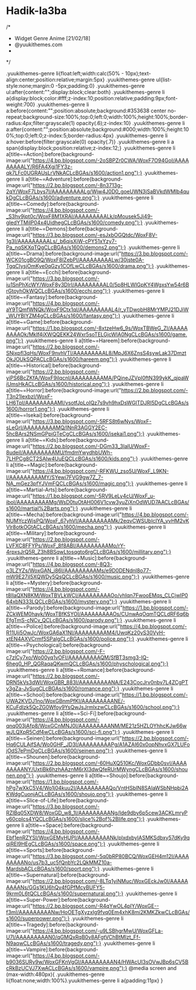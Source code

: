 # Hadik-la3ba
/*
 * Widget Genre Anime [21/02/18]
 * @yuukithemes.com
 *
 */

.yuukithemes-genre li{float:left;width:calc(50% - 10px);text-align:center;position:relative;margin:5px}
.yuukithemes-genre ul{list-style:none;margin:0 -5px;padding:0}
.yuukithemes-genre ul:after{content:"";display:block;clear:both}
.yuukithemes-genre li a{display:block;color:#fff;z-index:10;position:relative;padding:9px;font-weight:700}
.yuukithemes-genre li a:before{content:"";position:absolute;background:#353638 center no-repeat;background-size:100%;top:0;left:0;width:100%;height:100%;border-radius:4px;filter:grayscale(1) opacity(.6);z-index:10}
.yuukithemes-genre li a:after{content:"";position:absolute;background:#000;width:100%;height:100%;top:0;left:0;z-index:5;border-radius:4px}
.yuukithemes-genre li a:hover:before{filter:grayscale(0) opacity(.7)}
.yuukithemes-genre li a span{display:block;position:relative;z-index:12;}
.yuukithemes-genre li a[title~=Action]:before{background-image:url("https://4.bp.blogspot.com/-2oSBPZr0CWA/WoxF7O94GoI/AAAAAAAAALY/R6FA4Xgi1FY3z-qk7LFc0UGRAUsLrVNkACLcBGAs/s1600/action1.png");}
.yuukithemes-genre li a[title~=Adventure]:before{background-image:url("https://2.bp.blogspot.com/-8n3713g-2qY/WoxF7Lbys7I/AAAAAAAAALg/Wjw4J0D0_goeUWN3jSaBVkdWMIb4qukDgCLcBGAs/s1600/adventure.png");}
.yuukithemes-genre li a[title~=Comedy]:before{background-image:url("https://4.bp.blogspot.com/-_S3hv9jpt0c/WoxF8M1XRAI/AAAAAAAAALk/pMousek5Ji49-gledYTMiIP04x4UidhegCLcBGAs/s1600/comedy.png");}
.yuukithemes-genre li a[title~=Demons]:before{background-image:url("https://3.bp.blogspot.com/-esJxbOGQtdc/WoxF8V-1g3I/AAAAAAAAALs/_b6qisXjW-cPY51xYzy7-Pa_nqSKXqTQgCLcBGAs/s1600/demons2.png");}
.yuukithemes-genre li a[title~=Drama]:before{background-image:url("https://3.bp.blogspot.com/-WCK01cgBO9Q/WoxF8lZebPI/AAAAAAAAALw/30jste0A-TgqCIysjOmKye0qGzy1COfLwCLcBGAs/s1600/drama.png");}
.yuukithemes-genre li a[title~=Ecchi]:before{background-image:url("https://3.bp.blogspot.com/-iu1SnPhXcWY/WoxF8y3DIrI/AAAAAAAAAL0/5p8HLWIGpKY4WgxsYw54r6BrGtoyhOkWQCLcBGAs/s1600/ecchi.png");}
.yuukithemes-genre li a[title~=Fantasy]:before{background-image:url("https://4.bp.blogspot.com/-aY9TQmfWNQk/WoxF9Ctx1qI/AAAAAAAAAL4/r_yTDwobH8MrYMPJ21DJiW_WUYBIYZM4gCLcBGAs/s1600/fantasy.png");}
.yuukithemes-genre li a[title~=Game]:before{background-image:url("https://1.bp.blogspot.com/-8xtzeHw6_9s/WoxTBWeG_ZI/AAAAAAAAAOk/MkIf4jXWQQEKK24Wxr5soTELGjcWIA0NgCLcBGAs/s1600/game.png");}
.yuukithemes-genre li a[title~=Hareem]:before{background-image:url("https://2.bp.blogspot.com/-SNjxpfl3qHs/WoxF9nvhVTI/AAAAAAAAAL8/MpJ6X6ZnsS4sywLak37DmztOkJOUkSQPACLcBGAs/s1600/hareem.png");}
.yuukithemes-genre li a[title~=Historical]:before{background-image:url("https://2.bp.blogspot.com/-yiPS6BcZKfA/WoxF9ilqcnI/AAAAAAAAAMA/PQineJZVpI0ftN399ykK_qjpaWiUmsHkACLcBGAs/s1600/historical.png");}
.yuukithemes-genre li a[title~=Horror]:before{background-image:url("https://2.bp.blogspot.com/-T3n21lexbzI/WoxF-LH6TpI/AAAAAAAAAMI/vsotfJpLoIQz7s9vh9hxDsWGITDJRI5DgCLcBGAs/s1600/horror1.png");}
.yuukithemes-genre li a[title~=Isekai]:before{background-image:url("https://3.bp.blogspot.com/-5RFS8t6wNys/WoxF-sLeGrI/AAAAAAAAAMQ/INnR3AGGY2EC-5hcBArs2NSmGPpiGTeCgCLcBGAs/s1600/isekai1.png");}
.yuukithemes-genre li a[title~=Kids]:before{background-image:url("https://2.bp.blogspot.com/-DGm33_3IalU/WoxF-8udeiI/AAAAAAAAAMU/fmdmYwydhbUWh-7LHPCg8CT2SAIw4UuEQCLcBGAs/s1600/kids.png");}
.yuukithemes-genre li a[title~=Magic]:before{background-image:url("https://4.bp.blogspot.com/-RFKWU_zso5U/WoxF_L9KN-I/AAAAAAAAAMY/SYewi7FVG9gw7Z_7-NA_mGez3pfYJVmFQCLcBGAs/s1600/magic.png");}
.yuukithemes-genre li a[title~=Martial-Arts]:before{background-image:url("https://1.bp.blogspot.com/-5RV9LeLy4cU/WoxF_u-iboI/AAAAAAAAAMg/WsD0tuOtAH006V1cvw3yuZjXnOdWUD7AACLcBGAs/s1600/martial%2Barts.png");}
.yuukithemes-genre li a[title~=Mecha]:before{background-image:url("https://4.bp.blogspot.com/-NUMYczWjsPQ/WoxF_67yhVI/AAAAAAAAAMk/2eqvCWSUbIcIYA_yvHM2vKVlr8otkOGtACLcBGAs/s1600/mecha.png");}
.yuukithemes-genre li a[title~=Military]:before{background-image:url("https://2.bp.blogspot.com/-LVFXC8FFYPs/WoxF_8f8ABI/AAAAAAAAAMo/rY-4rpxsJrQ5R_Z3h8BSqwLtosqgto6rgCLcBGAs/s1600/millitary.png");}
.yuukithemes-genre li a[title~=Music]:before{background-image:url("https://4.bp.blogspot.com/-8Q3-o3LZYZs/WoxGAN_i86I/AAAAAAAAAMs/e9D0DENdnl8o77-mW9E27iI5XQWDy5QsQCLcBGAs/s1600/music.png");}
.yuukithemes-genre li a[title~=Mystery]:before{background-image:url("https://4.bp.blogspot.com/-t8lIaQXN8KM/WoxTBVLkWCI/AAAAAAAAAOo/vhIqn7FwooEMqs_CLCjwIP064xbN333LQCLcBGAs/s1600/mystery.png");}
.yuukithemes-genre li a[title~=Parody]:before{background-image:url("https://1.bp.blogspot.com/-ZCkWEM0hayk/WoxTBfKSYOI/AAAAAAAAAOs/CUnwAqOqmTQCLdRF6q6bEfgTmS-cNCv_QCLcBGAs/s1600/parody.png");}
.yuukithemes-genre li a[title~=Police]:before{background-image:url("https://4.bp.blogspot.com/-R11Uji5OwJc/WoxGA6aX1NI/AAAAAAAAAM4/UwqKz20yS30VyH-xtEN4AXVCrmf5SPalgCLcBGAs/s1600/police.png");}
.yuukithemes-genre li a[title~=Psychological]:before{background-image:url("https://2.bp.blogspot.com/-F-c7zlCy7xo/Wo00yq1vOFI/AAAAAAAAAQM/SfBT3smg3-IQ-6heg0_HP_QGRaqaQKwmQCLcBGAs/s1600/physchological.png");}
.yuukithemes-genre li a[title~=Romance]:before{background-image:url("https://2.bp.blogspot.com/-DRN5kVs3dWI/WoxGBR_883I/AAAAAAAAANA/E243CocJrv0nbv7L4ZCgPTv3gZa-JvSugCLcBGAs/s1600/romance.png");}
.yuukithemes-genre li a[title~=School]:before{background-image:url("https://1.bp.blogspot.com/-UWA2KVDJ1no/WoxGBnmPfKI/AAAAAAAAANE/-KCuFdIzk5QcZG0Wfoy9YsQwJsJrmlxzwCLcBGAs/s1600/school.png");}
.yuukithemes-genre li a[title~=Sci-Fi]:before{background-image:url("https://4.bp.blogspot.com/-qnq003jAfp8/WoxGCnMNJ0I/AAAAAAAAANM/ME21z5HZLOYhhcKJw66wwJLQXpR5Cdf4wCLcBGAs/s1600/sci-fi.png");}
.yuukithemes-genre li a[title~=Seinen]:before{background-image:url("https://2.bp.blogspot.com/-Hq6CULAjfSA/Wo0GHF_JD3I/AAAAAAAAAPg/A1AZAI60x0opNhvxGX7LUFojOdS7ePmDgCLcBGAs/s1600/seinen.png");}
.yuukithemes-genre li a[title~=Shounen]:before{background-image:url("https://2.bp.blogspot.com/-60HuXQ510Kc/WoxGDbb0svI/AAAAAAAAANY/UxtiBk6hzhAAznM6rXl3dwQfeRUrMWyngCLcBGAs/s1600/shounen.png");}
.yuukithemes-genre li a[title~=Shoujo]:before{background-image:url("https://1.bp.blogspot.com/-hPg7wXkC5V4/Wo1j04kuu2I/AAAAAAAAAQo/VntHSbIN8SAIaWSbNHpbi2AKWdgCuonjACLcBGAs/s1600/shoujo.png");}
.yuukithemes-genre li a[title~=Slice-of-Life]:before{background-image:url("https://3.bp.blogspot.com/-RZIBq05XDW8/WoxGD_w8_1I/AAAAAAAAANg/Ide9dby6p5cew3ACKLmryPv60cpIcs4YQCLcBGAs/s1600/slice%2Bof%2Blife.png");}
.yuukithemes-genre li a[title~=Space]:before{background-image:url("https://4.bp.blogspot.com/-Ebf1enRZYSI/WoxGEMyHUPI/AAAAAAAAANk/plxdxbyIASMKSdbxy57dKy9qqiREl9HEgCLcBGAs/s1600/space.png");}
.yuukithemes-genre li a[title~=Sports]:before{background-image:url("https://3.bp.blogspot.com/-5q0bRP80BCQ/WoxGEH4m12I/AAAAAAAAANo/us7b3_uc5fQnbYc2LQkMMZ10a-MardsbACLcBGAs/s1600/sport.png");}
.yuukithemes-genre li a[title~=Supernatural]:before{background-image:url("https://2.bp.blogspot.com/-8LTq1yiNMuc/WoxGEckJw0I/AAAAAAAAANs/GGs1KU6hQv4fGPfMcyBUFY5-9krm0L6tQCLcBGAs/s1600/supernatural.png");}
.yuukithemes-genre li a[title~=Super-Power]:before{background-image:url("https://2.bp.blogspot.com/-R4qYwOL4pIY/WoxGE--f3mI/AAAAAAAAANw/HoOETgXyzxIg9fvq0Em4xhK8mi2KMKZkwCLcBGAs/s1600/superpower.png");}
.yuukithemes-genre li a[title~=Tragedy]:before{background-image:url("https://4.bp.blogspot.com/-u9LSBhgrMwU/WoxGFLa-U7I/AAAAAAAAAN0/qGMQxRqB0v8AFgtVChBtMIzt_Ff-N9aqwCLcBGAs/s1600/tragedy.png");}
.yuukithemes-genre li a[title~=Vampire]:before{background-image:url("https://4.bp.blogspot.com/-b9036SURy9w/WoxGFKnVgGI/AAAAAAAAAN4/HWAcUI3sOVwJBp6sCV5BcRkBzUCVJ7XwACLcBGAs/s1600/vampire.png");}
@media screen and (max-width:480px){
.yuukithemes-genre li{float:none;width:100%}.yuukithemes-genre li a{padding:11px}
}
